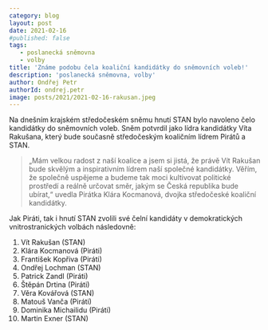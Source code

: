```yaml
---
category: blog
layout: post
date: 2021-02-16
#published: false
tags: 
   - poslanecká sněmovna
   - volby
title: 'Známe podobu čela koaliční kandidátky do sněmovních voleb!'
description: 'poslanecká sněmovna, volby'
author: Ondřej Petr
authorId: ondrej.petr
image: posts/2021/2021-02-16-rakusan.jpeg
---
```


Na dnešním krajském středočeském sněmu hnutí STAN bylo navoleno čelo kandidátky do sněmovních voleb. Sněm potvrdil jako lídra kandidátky Víta Rakušana, který bude současně středočeským koaličním lídrem Pirátů a STAN.

> „Mám velkou radost z naší koalice a jsem si jistá, že právě Vít Rakušan bude skvělým a inspirativním lídrem naší společné kandidátky. Věřím, že společně uspějeme a budeme tak moci kultivovat politické prostředí a reálně určovat směr, jakým se Česká republika bude ubírat,“ uvedla Pirátka Klára Kocmanová, dvojka středočeské koaliční kandidátky.

Jak Piráti, tak i hnutí STAN zvolili své čelní kandidáty v demokratických vnitrostranických volbách následovně: 

1.	Vít Rakušan (STAN) 
2.	Klára Kocmanová (Piráti)
3.	František Kopřiva (Piráti) 
4.	Ondřej Lochman (STAN)
5.	Patrick Zandl (Piráti)
6.	Štěpán Drtina (Piráti)
7.	Věra Kovářová (STAN)
8.	Matouš Vanča (Piráti)
9.	Dominika Michailidu (Piráti)
10.	Martin Exner (STAN)
